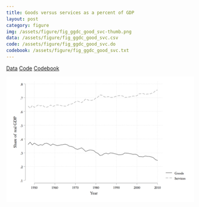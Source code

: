 ```yaml
---
title: Goods versus services as a percent of GDP
layout: post
category: figure
img: /assets/figure/fig_ggdc_good_svc-thumb.png
data: /assets/figure/fig_ggdc_good_svc.csv
code: /assets/figure/fig_ggdc_good_svc.do
codebook: /assets/figure/fig_ggdc_good_svc.txt
---
```


[Data](/assets/figure/fig_ggdc_good_svc.csv) [Code](/assets/figure/fig_ggdc_good_svc.do) [Codebook](/assets/figure/fig_ggdc_good_svc.txt)

![Goods versus services as a percent of GDP](/assets/figure/fig_ggdc_good_svc.png)
